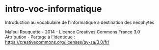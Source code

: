 intro-voc-informatique
======================

Introduction au vocabulaire de l'informatique à destination des néophytes

Maïeul Rouquette - 2014 - 
Licence Creatives Commons France 3.0 Attribution - Partage à l'Identique : https://creativecommons.org/licenses/by-sa/3.0/fr/
